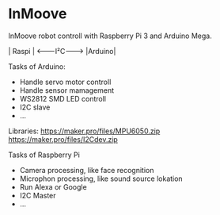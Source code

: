 # InMoove
InMoove robot controll with Raspberry Pi 3 and Arduino Mega.

        
  | Raspi | <---I²C---> |Arduino|  
    


Tasks of Arduino:
- Handle servo motor controll
- Handle sensor mamagement
- WS2812 SMD LED controll
- I2C slave
- ...

Libraries:
https://maker.pro/files/MPU6050.zip
https://maker.pro/files/I2Cdev.zip

Tasks of Raspberry Pi
- Camera processing, like face recognition
- Microphon processing, like sound source lokation
- Run Alexa or Google 
- I2C Master
- ...


